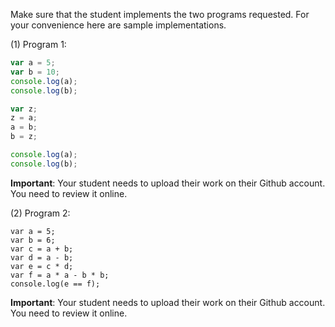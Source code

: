 Make sure that the student implements the two programs requested. For your convenience here are sample implementations.

(1) Program 1:
``` javascript
var a = 5;
var b = 10;
console.log(a);
console.log(b);

var z;
z = a;
a = b;
b = z;

console.log(a);
console.log(b);
```
**Important**: Your student needs to upload their work on their Github account. You need to review it online.

(2) Program 2:
``` 
var a = 5;
var b = 6;
var c = a + b;
var d = a - b;
var e = c * d;
var f = a * a - b * b;
console.log(e == f);
```

**Important**: Your student needs to upload their work on their Github account. You need to review it online.

